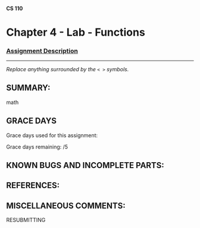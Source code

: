 #### CS 110
# Chapter 4 - Lab - Functions

### [Assignment Description](https://docs.google.com/document/d/1V20D_upUX4MO8YmskKlRB25Yu2pCEv3-h8z4EAfrSno/edit?usp=sharing)

***

_Replace anything surrounded by the `< >` symbols._

## SUMMARY:
 math

## GRACE DAYS
Grace days used for this assignment: 

Grace days remaining: /5

## KNOWN BUGS AND INCOMPLETE PARTS:
 

## REFERENCES:
 

## MISCELLANEOUS COMMENTS:
 RESUBMITTING
